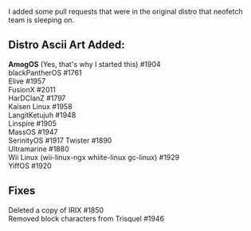 I added some pull requests that were in the original distro that neofetch team is sleeping on. 

## Distro Ascii Art Added: 

**AmogOS**  (Yes, that's why I started this) #1904  
blackPantherOS #1761  
Elive #1957  
FusionX #2011  
HarDClanZ #1797  
Kaisen Linux #1958  
LangitKetujuh #1948  
Linspire #1905  
MassOS #1947  
SerinityOS #1917
Twister #1890  
Ultramarine #1880  
Wii Linux (wii-linux-ngx whiite-linux gc-linux) #1929  
YiffOS #1920  

## Fixes
Deleted a copy of IRIX #1850  
Removed block characters from Trisquel #1946  
